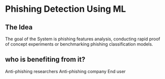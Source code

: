 # Phishing Detection Using ML

## The Idea 
The goal of the System is phishing features analysis, 
conducting rapid proof of concept experiments or 
benchmarking phishing classification models.

## who is benefiting from it?
Anti-phishing researchers
Anti-phishing company
End user

